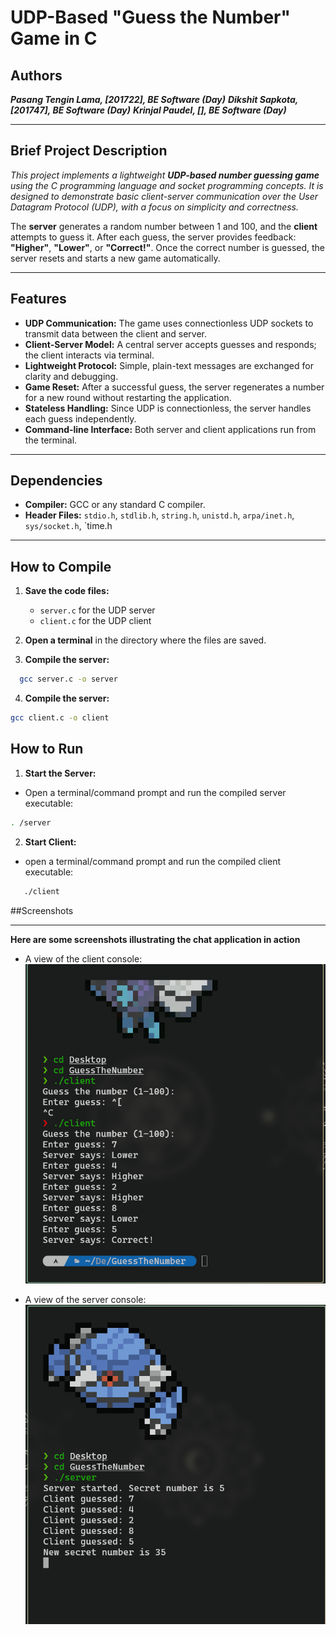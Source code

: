 # UDP-Based "Guess the Number" Game in C

## Authors

**_Pasang Tengin Lama, [201722], BE Software (Day)_**
**_Dikshit Sapkota, [201747], BE Software (Day)_**
**_Krinjal Paudel, [], BE Software (Day)_**



---

##  Brief Project Description

_This project implements a lightweight **UDP-based number guessing game** using the C programming language and socket programming concepts. It is designed to demonstrate basic client-server communication over the User Datagram Protocol (UDP), with a focus on simplicity and correctness._

The **server** generates a random number between 1 and 100, and the **client** attempts to guess it. After each guess, the server provides feedback: **"Higher"**, **"Lower"**, or **"Correct!"**. Once the correct number is guessed, the server resets and starts a new game automatically.

---

##  Features

- **UDP Communication:** The game uses connectionless UDP sockets to transmit data between the client and server.
- **Client-Server Model:** A central server accepts guesses and responds; the client interacts via terminal.
- **Lightweight Protocol:** Simple, plain-text messages are exchanged for clarity and debugging.
- **Game Reset:** After a successful guess, the server regenerates a number for a new round without restarting the application.
- **Stateless Handling:** Since UDP is connectionless, the server handles each guess independently.
- **Command-line Interface:** Both server and client applications run from the terminal.

---

##  Dependencies

- **Compiler:** GCC or any standard C compiler.
- **Header Files:** `stdio.h`, `stdlib.h`, `string.h`, `unistd.h`, `arpa/inet.h`, `sys/socket.h`, `time.h



---

## How to Compile

1. **Save the code files:**
   - `server.c` for the UDP server
   - `client.c` for the UDP client

2. **Open a terminal** in the directory where the files are saved.

3. **Compile the server:**

```bash
  gcc server.c -o server
```


 4. **Compile the server:**
```bash
gcc client.c -o client
```

## How to Run 
1. **Start the Server:**
 - Open a terminal/command prompt and run the compiled server executable:
```bash
. /server
```

2. **Start Client:**
 - open a terminal/command prompt and run the compiled client executable:
```bash
   ./client
```
  ##Screenshots

---

 **Here are some screenshots illustrating the chat application in action**

- A view of the client console:  
  ![Client Screenshot](readmeImages/client.png)

- A view of the server console:  
  ![Server Screenshot](readmeImages/server.png)

